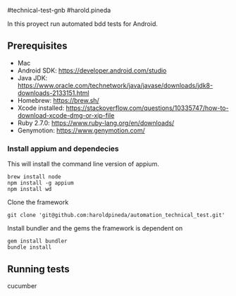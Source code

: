 #technical-test-gnb
#harold.pineda

In this proyect run automated bdd tests for Android.

## Prerequisites

* Mac
* Android SDK: https://developer.android.com/studio
* Java JDK:  https://www.oracle.com/technetwork/java/javase/downloads/jdk8-downloads-2133151.html
* Homebrew: https://brew.sh/
* Xcode installed: https://stackoverflow.com/questions/10335747/how-to-download-xcode-dmg-or-xip-file
* Ruby 2.7.0: https://www.ruby-lang.org/en/downloads/
* Genymotion: https://www.genymotion.com/

### Install appium and dependecies
This will install the command line version of appium.

    brew install node
    npm install -g appium
    npm install wd

Clone the framework

    git clone 'git@github.com:haroldpineda/automation_technical_test.git'

Install bundler and the gems the framework is dependent on

    gem install bundler
    bundle install

## Running tests
 cucumber
